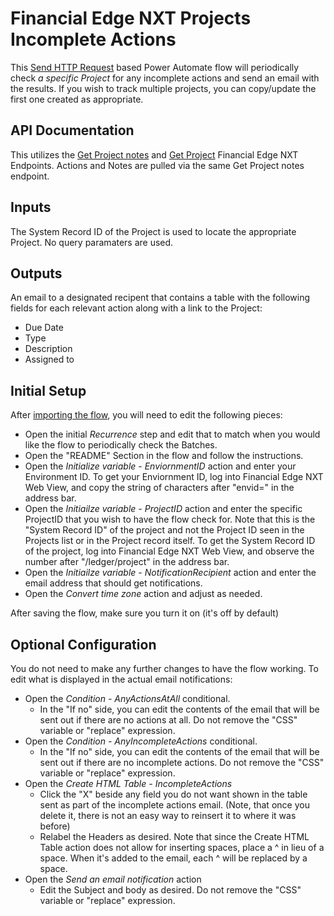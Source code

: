 # Financial Edge NXT Projects Incomplete Actions
This [Send HTTP Request](../Send-HTTP-Request.md) based Power Automate flow will periodically check _a specific Project_ for any incomplete actions and send an email with the results. If you wish to track multiple projects, you can copy/update the first one created as appropriate. 

## API Documentation
This utilizes the [Get Project notes](https://developer.sky.blackbaud.com/docs/services/56eb17a0a9db9516c46bff6f/operations/GetProjectNotes) and [Get Project](https://developer.sky.blackbaud.com/docs/services/56eb17a0a9db9516c46bff6f/operations/GetProject) Financial Edge NXT Endpoints. Actions and Notes are pulled via the same Get Project notes endpoint. 

## Inputs
The System Record ID of the Project is used to locate the appropriate Project. No query paramaters are used.  

## Outputs
An email to a designated recipent that contains a table with the following fields for each relevant action along with a link to the Project: 

* Due Date 
* Type 
* Description
* Assigned to


## Initial Setup
After [importing the flow](https://docs.blackbaud.com/microsoft-connectors-docs/microsoft-power-platform/basics/import-flows), you will need to edit the following pieces:

* Open the initial _Recurrence_ step and edit that to match when you would like the flow to periodically check the Batches. 
* Open the "README" Section in the flow and follow the instructions. 
* Open the _Initialize variable - EnviornmentID_ action and enter your Environment ID.  To get your Enviornment ID, log into Financial Edge NXT Web View, and copy the string of characters after "envid=" in the address bar.  
* Open the _Initiailze variable - ProjectID_ action and enter the specific ProjectID that you wish to have the flow check for.  Note that this is the "System Record ID" of the project and not the Project ID seen in the Projects list or in the Project record itself.  To get the System Record ID of the project, log into Financial Edge NXT Web View, and observe the number after "/ledger/project" in the address bar. 
* Open the _Initiailze variable - NotificationRecipient_ action and enter the email address that should get notifications. 
* Open the _Convert time zone_ action and adjust as needed. 

After saving the flow, make sure you turn it on (it's off by default)

## Optional Configuration
You do not need to make any further changes to have the flow working.  To edit what is displayed in the actual email notifications: 

* Open the _Condition - AnyActionsAtAll_ conditional. 
  - In the "If no" side, you can edit the contents of the email that will be sent out if there are no actions at all. Do not remove the "CSS" variable or "replace" expression. 
* Open the _Condition - AnyIncompleteActions_ conditional. 
  - In the "If no" side, you can edit the contents of the email that will be sent out if there are no incomplete actions. Do not remove the "CSS" variable or "replace" expression. 
* Open the _Create HTML Table - IncompleteActions_
  - Click the "X" beside any field you do not want shown in the table sent as part of the incomplete actions email.  (Note, that once you delete it, there is not an easy way to reinsert it to where it was before)
  - Relabel the Headers as desired.  Note that since the Create HTML Table action does not allow for inserting spaces, place a ^ in lieu of a space.  When it's added to the email, each ^ will be replaced by a space. 
* Open the _Send an email notification_ action
  - Edit the Subject and body as desired.  Do not remove the "CSS" variable or "replace" expression. 
